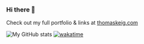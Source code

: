 ### Hi there 👋

Check out my full portfolio & links at [thomaskeig.com](https://thomaskeig.com)

![My GitHub stats](https://github-readme-stats.vercel.app/api?username=thomaskeig&count_private=true&show_icons=true&theme=dark)
[![wakatime](https://wakatime.com/badge/user/480b687b-2192-4bd9-8fce-2c512ab7aab5.svg)](https://wakatime.com/@480b687b-2192-4bd9-8fce-2c512ab7aab5)

<!--
**thomaskeig/thomaskeig** is a ✨ _special_ ✨ repository because its `README.md` (this file) appears on your GitHub profile.

Here are some ideas to get you started:

- 🔭 I’m currently working on ...
- 🌱 I’m currently learning ...
- 👯 I’m looking to collaborate on ...
- 🤔 I’m looking for help with ...
- 💬 Ask me about ...
- 📫 How to reach me: ...
- 😄 Pronouns: ...
- ⚡ Fun fact: ...
-->
